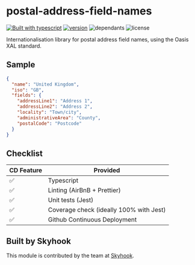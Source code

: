 # postal-address-field-names

[![Built with
typescript](https://badgen.net/badge/icon/typescript?icon=typescript&label)](https://www.typescriptlang.org/)
[![version](https://badgen.net/npm/v/postal-address-field-names)](https://www.npmjs.com/package/postal-address-field-names)
![dependants](https://badgen.net/npm/dependents/postal-address-field-names) ![license](https://badgen.net/npm/license/postal-address-field-names)

Internationalisation library for postal address field names, using the Oasis XAL
standard.

## Sample

```json
{
  "name": "United Kingdom",
  "iso": "GB",
  "fields": {
    "addressLine1": "Address 1",
    "addressLine2": "Address 2",
    "locality": "Town/city",
    "administrativeArea": "County",
    "postalCode": "Postcode"
  }
}
```

## Checklist

| CD Feature | Provided                                |
| ---------- | --------------------------------------- |
| ✅         | Typescript                              |
| ✅         | Linting (AirBnB + Prettier)             |
| ✅         | Unit tests (Jest)                       |
| ✅         | Coverage check (ideally 100% with Jest) |
| ✅         | Github Continuous Deployment            |

## Built by Skyhook

This module is contributed by the team at [Skyhook](https://www.skyhookadventure.com/).

